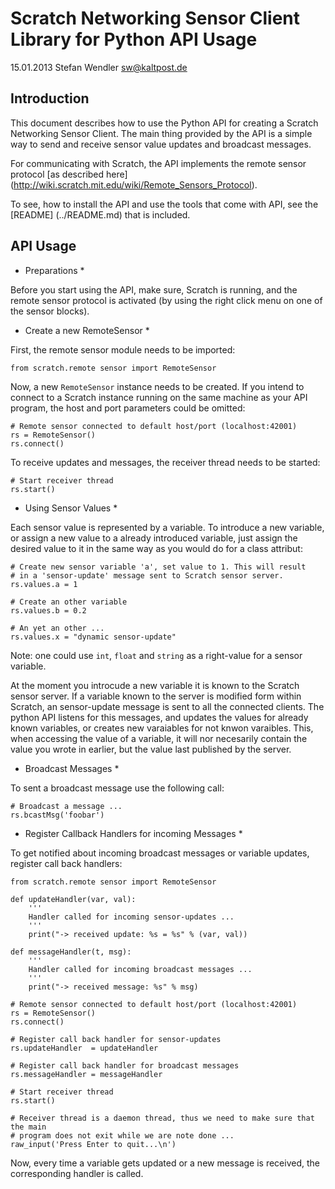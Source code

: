 Scratch Networking Sensor Client Library for Python API Usage
=============================================================
15.01.2013 Stefan Wendler
sw@kaltpost.de

Introduction
------------

This document describes how to use the Python API for creating a Scratch Networking Sensor Client. The main thing provided by the API is a simple way to send and receive sensor value updates and broadcast messages.

For communicating with Scratch, the API implements the remote sensor protocol [as described here] (http://wiki.scratch.mit.edu/wiki/Remote_Sensors_Protocol).  

To see, how to install the API and use the tools that come with API, see the [README] (../README.md) that is included.


API Usage
---------

* Preparations *

Before you start using the API, make sure, Scratch is running, and the remote sensor protocol is activated (by using the right click menu on one of the sensor blocks). 


* Create a new RemoteSensor *

First, the remote sensor module needs to be imported:

	from scratch.remote sensor import RemoteSensor 

Now, a new `RemoteSensor` instance needs to be created. If you intend to connect to a Scratch instance running on the same machine as your API program, the host and port parameters could be omitted:

	# Remote sensor connected to default host/port (localhost:42001)
	rs = RemoteSensor()
	rs.connect()

To receive updates and messages, the receiver thread needs to be started:

	# Start receiver thread
	rs.start()
	

* Using Sensor Values *

Each sensor value is represented by a variable. To introduce a new variable, or assign a new value to a already introduced variable, just assign the desired value to it in the same way as you would do for a class attribut:

	# Create new sensor variable 'a', set value to 1. This will result
    # in a 'sensor-update' message sent to Scratch sensor server. 
	rs.values.a = 1 

	# Create an other variable
	rs.values.b = 0.2 

	# An yet an other ...
	rs.values.x = "dynamic sensor-update"

Note: one could use `int`, `float` and `string` as a right-value for a sensor variable. 

At the moment you introcude a new variable it is known to the Scratch sensor server. If a variable known to the server is modified form within Scratch, an sensor-update message is sent to all the connected clients. The python API listens for this messages, and updates the values for already known variables, or creates new varaiables for not knwon varaibles. This, when accessing the value of a variable, it will nor necesarily contain the value you wrote in earlier, but the value last published by the server. 


* Broadcast Messages *

To sent a broadcast message use the following call:

	# Broadcast a message ...
	rs.bcastMsg('foobar')


* Register Callback Handlers for incoming Messages *

To get notified about incoming broadcast messages or variable updates, register call back handlers:

	from scratch.remote sensor import RemoteSensor 

	def updateHandler(var, val):
		'''
		Handler called for incoming sensor-updates ...
		'''
		print("-> received update: %s = %s" % (var, val))

	def messageHandler(t, msg):
		'''
		Handler called for incoming broadcast messages ... 
		'''
		print("-> received message: %s" % msg)

	# Remote sensor connected to default host/port (localhost:42001)
	rs = RemoteSensor()
	rs.connect()
	
	# Register call back handler for sensor-updates
	rs.updateHandler  = updateHandler

	# Register call back handler for broadcast messages
	rs.messageHandler = messageHandler
	
	# Start receiver thread
	rs.start()
	
	# Receiver thread is a daemon thread, thus we need to make sure that the main 
	# program does not exit while we are note done ...
	raw_input('Press Enter to quit...\n')

Now, every time a variable gets updated or a new message is received, the corresponding handler is called.

